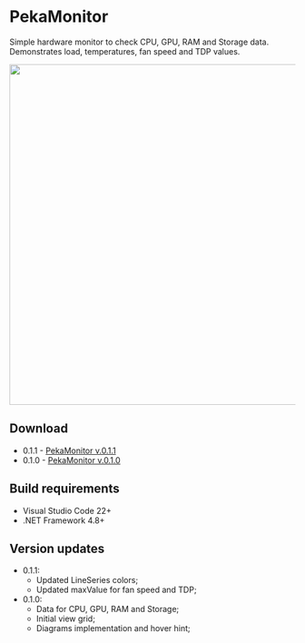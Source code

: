 # PekaMonitor

Simple hardware monitor to check CPU, GPU, RAM and Storage data.
Demonstrates load, temperatures, fan speed and TDP values.

<img src="https://github.com/user-attachments/assets/929a43cc-f888-4f0e-bcd3-84c56f1b6f21" width="600"/>

## Download
- 0.1.1 - [PekaMonitor v.0.1.1](https://github.com/ValentinPrivalov/PekaMonitor/releases/download/Release-v.0.1.1/Release.v.0.1.1.zip)
- 0.1.0 - [PekaMonitor v.0.1.0](https://github.com/ValentinPrivalov/PekaMonitor/releases/download/Release-v.0.1.0/Release.v.0.1.0.zip)

## Build requirements
- Visual Studio Code 22+
- .NET Framework 4.8+
 
## Version updates
- 0.1.1:
  - Updated LineSeries colors;
  - Updated maxValue for fan speed and TDP;
- 0.1.0:
  - Data for CPU, GPU, RAM and Storage;
  - Initial view grid;
  - Diagrams implementation and hover hint;
